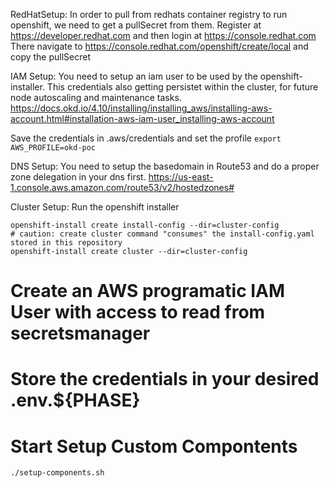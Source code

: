 RedHatSetup:
In order to pull from redhats container registry to run openshift, we need to get a pullSecret from them.
Register at https://developer.redhat.com and then login at https://console.redhat.com
There navigate to https://console.redhat.com/openshift/create/local and copy the pullSecret

IAM Setup:
You need to setup an iam user to be used by the openshift-installer. This credentials also getting persistet within the cluster, for future node autoscaling and maintenance tasks.
https://docs.okd.io/4.10/installing/installing_aws/installing-aws-account.html#installation-aws-iam-user_installing-aws-account

Save the credentials in .aws/credentials and set the profile
```export AWS_PROFILE=okd-poc```

DNS Setup:
You need to setup the basedomain in Route53 and do a proper zone delegation in your dns first.
https://us-east-1.console.aws.amazon.com/route53/v2/hostedzones#


Cluster Setup:
Run the openshift installer
```
openshift-install create install-config --dir=cluster-config
# caution: create cluster command "consumes" the install-config.yaml stored in this repository
openshift-install create cluster --dir=cluster-config
```

# Create an AWS programatic IAM User with access to read from secretsmanager
# Store the credentials in your desired .env.${PHASE}

# Start Setup Custom Compontents
```./setup-components.sh```

